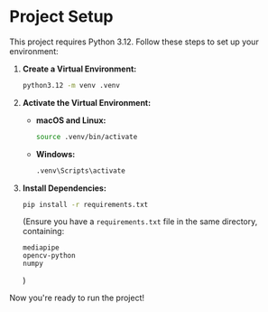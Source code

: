 # Project Setup

This project requires Python 3.12. Follow these steps to set up your environment:

1.  **Create a Virtual Environment:**
    ```bash
    python3.12 -m venv .venv
    ```

2.  **Activate the Virtual Environment:**

    * **macOS and Linux:**
        ```bash
        source .venv/bin/activate
        ```
    * **Windows:**
        ```bash
        .venv\Scripts\activate
        ```

3.  **Install Dependencies:**
    ```bash
    pip install -r requirements.txt
    ```

    (Ensure you have a `requirements.txt` file in the same directory, containing:
    ```
    mediapipe
    opencv-python
    numpy
    ```
    )

Now you're ready to run the project!

